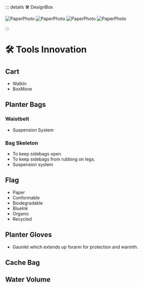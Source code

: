 ::: details 🛠 DesignBox

![PaperPhoto](/PaperPhoto/0048.jpg)
![PaperPhoto](/PaperPhoto/0049.jpg)
![PaperPhoto](/PaperPhoto/0052.jpg)
![PaperPhoto](/PaperPhoto/0057.jpg)

:::

# 🛠 Tools Innovation

## Cart

- WalkIn
- BoxMove

## Planter Bags

### Waistbelt

- Suspension System

### Bag Skeleton

- To keep sidebags open
- To keep sidebags from rubbing on legs.
- Suspension system

## Flag

- Paper
- Conformable
- Biodegradable
- BlueInk
- Organic
- Recycled

## Planter Gloves

- Gaunlet which extends up forarm for protection and warmth.

## Cache Bag

## Water Volume